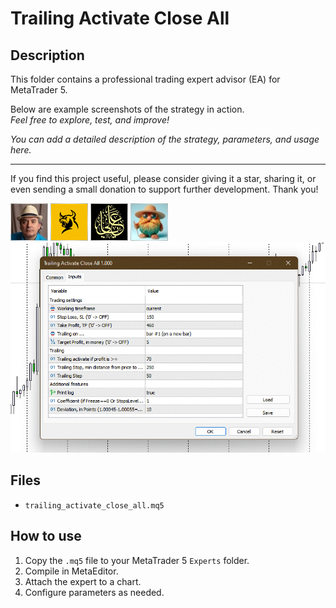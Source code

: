 # Trailing Activate Close All

## Description
This folder contains a professional trading expert advisor (EA) for MetaTrader 5.

Below are example screenshots of the strategy in action.  
*Feel free to explore, test, and improve!*

*You can add a detailed description of the strategy, parameters, and usage here.*

---

If you find this project useful, please consider giving it a star, sharing it, or even sending a small donation to support further development. Thank you!

![Screenshot](5B9159C3-EF07.jpg)
![Screenshot](643f3bee-d2c2.png)
![Screenshot](653fc794-4ef7.png)
![Screenshot](65d8b5a2-f9d9.jpg)
![Screenshot](Trailing_Activate_Close_All.png)

## Files
- `trailing_activate_close_all.mq5`

## How to use
1. Copy the `.mq5` file to your MetaTrader 5 `Experts` folder.
2. Compile in MetaEditor.
3. Attach the expert to a chart.
4. Configure parameters as needed.
